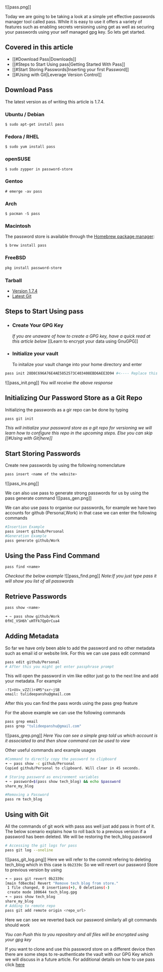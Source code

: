 ![[pass.png]]

Today we are going to be taking a look at a simple yet effective passwords manager tool called pass. While it is easy to use it offers a variety of features such as enabling secrets versioning using get as well as securing your passwords using your self managed gpg key. So lets get started.

## Covered in this article 
- [[#Download Pass|Downloads]]
- [[#Steps to Start Using pass|Getting Started With Pass]]
- [[#Start Storing Passwords|Inserting your first Password]]
- [[#Using with Git|Leverage Version Control]]
## Download Pass

The latest version as of writing this article is 1.7.4.

### Ubuntu / Debian

```
$ sudo apt-get install pass
```

### Fedora / RHEL

```
$ sudo yum install pass
```

### openSUSE

```
$ sudo zypper in password-store
```

### Gentoo

```
# emerge -av pass
```

### Arch

```
$ pacman -S pass
```

### Macintosh

The password store is available through the [Homebrew package manager](http://brew.sh/):

```
$ brew install pass
```

### FreeBSD

```bash
pkg install password-store
```

### Tarball
- [Version 1.7.4](https://git.zx2c4.com/password-store/snapshot/password-store-1.7.4.tar.xz)
- [Latest Git](https://git.zx2c4.com/password-store/snapshot/password-store-master.tar.xz)

## Steps to Start Using pass 
- ### Create Your GPG Key 
	*If you are unaware of how to create a GPG key, have a quick read at this article below*
	[[Learn to encrypt your data using GnuGPG]]	

- ### Initialize your vault
	To initalize your vault change into your home directory and enter 
```bash
pass init 28D8C696A76E4AE5852573C403408EBD6AEE3D94 #<---- Replace this with your GNUGPG Key 
```

![[pass_init.png]]
*You will receive the above response*

## Initializing Our Password Store as a Git Repo
Initializing the passwords as a gir repo can be done by typing 
```bash
pass git init
```
*This will initialize your password store as a git repo for versioning we will learn how to configure this repo in the upcoming steps. Else you can skip [[#Using with Git|here]]*

## Start Storing Passwords 
Create new passwords by using the following nomenclature 
```bash
pass insert <name of the website>
```

![[pass_ins.png]]

We can also use pass to generate strong passwords for us by using the pass generate command 
![[pass_gen.png]]

We can also use pass to organise our passwords, for example we have two accounts for github (Personal,Work) in that case we can enter the following commands 
```bash
#Insertion Example
pass insert github/Personal
#Generation Example 
pass generate github/Work
```

## Using the Pass Find Command 
```
pass find <name>
```
*Checkout the below example*
![[pass_find.png]]
*Note:If you just type pass it will show you list of all passwords*

## Retrieve Passwords
```bash
pass show <name>
```
```bash
➜ ~ pass show github/Work
0fH[_VSH6h`uHTFk7QpOrCua4
```

## Adding Metadata
So far we have only been able to add the password and no other metadata such as email id or website link. For this we can use pass edit command 
```bash
pass edit github/Personal
# After this you might get enter passphrase prompt 
```
This will open the password in vim like editor just go to the next line and add your metadata. For example 
```
-?1>UV=_vZZ()r4M5"sxr~jSB
email: tulideepanshu@gmail.com
```
After this you can find the pass words using the pass grep feature 

For the above example we can use the following commands 
```bash
pass grep email
pass grep "tulideepanshu@gmail.com"
```

![[pass_grep.png]]
*Here You can see a simple grep told us which account is it associated to and then show command can be used to view*

Other useful commands and example usages
```bash
#Command to directly copy the password to clipboard
➜ ~ pass show -c github/Personal
Copied github/Personal to clipboard. Will clear in 45 seconds.

# Storing password as environment variables
➜ ~ password=$(pass show tech_blog) && echo $password
share_my_blog

#Removing a Password
pass rm tech_blog
```

##  Using with Git 
All the commands of git work with pass ass well  just add pass in front of it. The below scenario explains how to roll back to a previous version if a password has been deleted. We will be restoring the tech_blog password 
```bash
# Accessing the git logs for pass
pass git log --oneline
```
![[pass_git_log.png]]
Here we will refer to the commit refering to deleting tech_blog which in this case is `0b2339c`
So we will revert our password Store to previous version by using 
```bash
➜ ~ pass git revert 0b2339c
[main fd6ec0a] Revert "Remove tech_blog from store."
 1 file changed, 0 insertions(+), 0 deletions(-)
 create mode 100644 tech_blog.gpg
➜ ~ pass show tech_blog
share_my_blog
# Adding to remote repo
pass git add remote origin <repo_url>
```
Here we can see we reverted back our password similarly all git commands should work 

*You can Push this to you repository and all files will be encrypted using your gpg key*

If you want to clone and use this password store on a different device then there are some steps to re-authenticate the vault with our GPG Key which we will discuss in a future article. For additional details on how to use pass click [here](https://git.zx2c4.com/password-store/about/)
